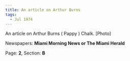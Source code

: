 ```yaml
---  
title: An article on Arthur Burns  
tags:  
  - Jul 1974  
---  
```

  
An article on Arthur Burns ( Pappy ) Chalk. [Photo]  
  
Newspapers: **Miami Morning News or The Miami Herald**  
  
Page: **2**, Section: **B** 
